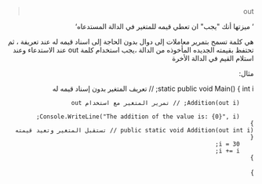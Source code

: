 <div dir="rtl">

> out

‘ ميزتها أنك "يجب" ان تعطي قيمه للمتغير في الدالة المستدعاه‘

هي كلمة تسمح بتمرير معاملات إلى دوال بدون الحاجة إلى اسناد قيمه له عند تعريفة ، ثم تحتفظ بقيمته الجديده المأخوذه من الدالة ،يجب استخدام كلمة out عند الاستدعاء وعند استلام القيم في الدالة الأخرة


مثال:

static public void Main()
    {
          int i; // تعريف المتغير بدون إسناد قيمه له
  
        Addition(out i); // تمرير المتغير مع استخدام out
  
        Console.WriteLine("The addition of the value is: {0}", i);
    }
    public static void Addition(out int i) // تستقبل المتغير وتعيد قيمته 
    {
        i = 30;
        i += i;
    }
}

<div>